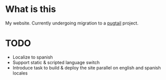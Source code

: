 # What is this

My website. Currently undergoing migration to a [pugtail](https://github.com/bglamadrid/pugtail) project.

# TODO

- Localize to spanish
- Support static & scripted language switch
- Introduce task to build & deploy the site parallel on english and spanish locales
